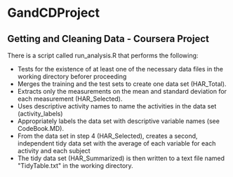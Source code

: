 # GandCDProject
## Getting and Cleaning Data - Coursera Project
There is a script called run_analysis.R that performs the following:
* Tests for the existence of at least one of the necessary data files in the working directory beforer proceeding
* Merges the training and the test sets to create one data set (HAR_Total).
* Extracts only the measurements on the mean and standard deviation for each measurement (HAR_Selected). 
* Uses descriptive activity names to name the activities in the data set (activity_labels)
* Appropriately labels the data set with descriptive variable names (see CodeBook.MD). 
* From the data set in step 4 (HAR_Selected), creates a second, independent tidy data set with the average of each variable for each activity and each subject
* The tidy data set (HAR_Summarized) is then written to a text file named "TidyTable.txt" in the working directory.